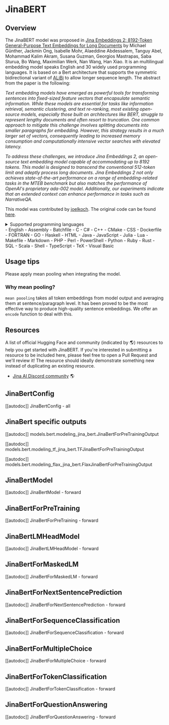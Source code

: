 <!--Copyright 2024 The HuggingFace Team. All rights reserved.

Licensed under the Apache License, Version 2.0 (the "License"); you may not use this file except in compliance with
the License. You may obtain a copy of the License at

http://www.apache.org/licenses/LICENSE-2.0

Unless required by applicable law or agreed to in writing, software distributed under the License is distributed on
an "AS IS" BASIS, WITHOUT WARRANTIES OR CONDITIONS OF ANY KIND, either express or implied. See the License for the
specific language governing permissions and limitations under the License.

⚠️ Note that this file is in Markdown but contain specific syntax for our doc-builder (similar to MDX) that may not be
rendered properly in your Markdown viewer.

-->

# JinaBERT

## Overview

The JinaBERT model was proposed in [Jina Embeddings 2: 8192-Token General-Purpose Text Embeddings for Long Documents](https://arxiv.org/abs/2310.19923) by Michael Günther, Jackmin Ong, Isabelle Mohr, Alaeddine Abdessalem, Tanguy Abel, Mohammad Kalim Akram, Susana Guzman, Georgios Mastrapas, Saba Sturua, Bo Wang, Maximilian Werk, Nan Wang, Han Xiao.
It is an multilingual embedding model speaks English and 30 widely used programming languages.
It is based on a Bert architecture that supports the symmetric bidirectional variant of [ALiBi](https://arxiv.org/abs/2108.12409) to allow longer sequence length.
The abstract from the paper is the following:

*Text embedding models have emerged as powerful tools for transforming sentences into fixed-sized feature vectors that encapsulate semantic information.
 While these models are essential for tasks like information retrieval,
 semantic clustering, and text re-ranking, most existing open-source models, especially those built on architectures like BERT,
 struggle to represent lengthy documents and often resort to truncation.
 One common approach to mitigate this challenge involves splitting documents into smaller paragraphs for embedding.
 However, this strategy results in a much larger set of vectors, consequently leading to increased memory consumption and computationally intensive vector searches with elevated latency.*

*To address these challenges, we introduce Jina Embeddings 2, an open-source text embedding model capable of accommodating up to 8192 tokens.
 This model is designed to transcend the conventional 512-token limit and adeptly process long documents.
 Jina Embeddings 2 not only achieves state-of-the-art performance on a range of embedding-related tasks in the MTEB benchmark but also matches the performance of OpenAI's proprietary ada-002 model.
 Additionally, our experiments indicate that an extended context can enhance performance in tasks such as NarrativeQA.*

This model was contributed by [joelkoch](https://huggingface.co/joelkoch).
The original code can be found [here](https://huggingface.co/jinaai/jina-bert-v2-qk-post-norm/tree/main).

<details>
<summary>Supported programming languages</summary>

- English
...
...
</details>
- English
- Assembly
- Batchfile
- C
- C#
- C++
- CMake
- CSS
- Dockerfile
- FORTRAN
- GO
- Haskell
- HTML
- Java
- JavaScript
- Julia
- Lua
- Makefile
- Markdown
- PHP
- Perl
- PowerShell
- Python
- Ruby
- Rust
- SQL
- Scala
- Shell
- TypeScript
- TeX
- Visual Basic

## Usage tips

Please apply mean pooling when integrating the model.

### Why mean pooling?

`mean poooling` takes all token embeddings from model output and averaging them at sentence/paragraph level.
It has been proved to be the most effective way to produce high-quality sentence embeddings.
We offer an `encode` function to deal with this.

## Resources

A list of official Hugging Face and community (indicated by 🌎) resources to help you get started with JinaBERT. If you're interested in submitting a resource to be included here, please feel free to open a Pull Request and we'll review it! The resource should ideally demonstrate something new instead of duplicating an existing resource.

- [Jina AI Discord community](https://discord.jina.ai) 🌎

## JinaBertConfig

[[autodoc]] JinaBertConfig
    - all

## JinaBert specific outputs

[[autodoc]] models.bert.modeling_jina_bert.JinaBertForPreTrainingOutput

[[autodoc]] models.bert.modeling_tf_jina_bert.TFJinaBertForPreTrainingOutput

[[autodoc]] models.bert.modeling_flax_jina_bert.FlaxJinaBertForPreTrainingOutput


<frameworkcontent>
<pt>

## JinaBertModel

[[autodoc]] JinaBertModel
    - forward

## JinaBertForPreTraining

[[autodoc]] JinaBertForPreTraining
    - forward

## JinaBertLMHeadModel

[[autodoc]] JinaBertLMHeadModel
    - forward

## JinaBertForMaskedLM

[[autodoc]] JinaBertForMaskedLM
    - forward

## JinaBertForNextSentencePrediction

[[autodoc]] JinaBertForNextSentencePrediction
    - forward

## JinaBertForSequenceClassification

[[autodoc]] JinaBertForSequenceClassification
    - forward

## JinaBertForMultipleChoice

[[autodoc]] JinaBertForMultipleChoice
    - forward

## JinaBertForTokenClassification

[[autodoc]] JinaBertForTokenClassification
    - forward

## JinaBertForQuestionAnswering

[[autodoc]] JinaBertForQuestionAnswering
    - forward

</pt>
</frameworkcontent>
